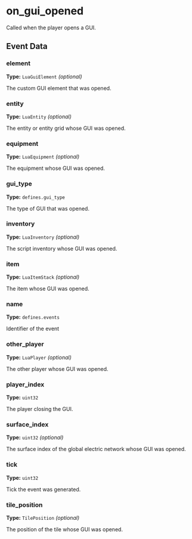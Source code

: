 # on_gui_opened

Called when the player opens a GUI.

## Event Data

### element

**Type:** `LuaGuiElement` *(optional)*

The custom GUI element that was opened.

### entity

**Type:** `LuaEntity` *(optional)*

The entity or entity grid whose GUI was opened.

### equipment

**Type:** `LuaEquipment` *(optional)*

The equipment whose GUI was opened.

### gui_type

**Type:** `defines.gui_type`

The type of GUI that was opened.

### inventory

**Type:** `LuaInventory` *(optional)*

The script inventory whose GUI was opened.

### item

**Type:** `LuaItemStack` *(optional)*

The item whose GUI was opened.

### name

**Type:** `defines.events`

Identifier of the event

### other_player

**Type:** `LuaPlayer` *(optional)*

The other player whose GUI was opened.

### player_index

**Type:** `uint32`

The player closing the GUI.

### surface_index

**Type:** `uint32` *(optional)*

The surface index of the global electric network whose GUI was opened.

### tick

**Type:** `uint32`

Tick the event was generated.

### tile_position

**Type:** `TilePosition` *(optional)*

The position of the tile whose GUI was opened.


